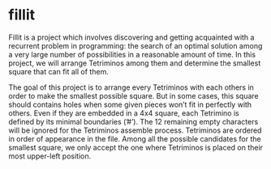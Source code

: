 # fillit
Fillit is a project which involves discovering and getting acquainted with a recurrent problem in programming: the search of an optimal solution among a very large number of possibilities in a reasonable amount of time. In this project, we will arrange Tetriminos among them and determine the smallest square that can fit all of them.

The goal of this project is to arrange every Tetriminos with each others in order to make the smallest possible square. But in some cases, this square should contains holes when some given pieces won’t fit in perfectly with others. Even if they are embedded in a 4x4 square, each Tetrimino is defined by its minimal boundaries (’#’). The 12 remaining empty characters will be ignored for the Tetriminos assemble process. Tetriminos are ordered in order of appearance in the file. Among all the possible candidates for the smallest square, we only accept the one where Tetriminos is placed on their most upper-left position.
